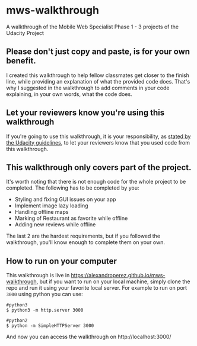 # mws-walkthrough
A walkthrough of the Mobile Web Specialist Phase 1 - 3 projects of the Udacity Project

## Please don't just copy and paste, is for your own benefit.

I created this walkthrough to help fellow classmates get closer to the finish line, while providing an explanation of what the provided code does. That's why I suggested in the walkthrough to add comments in your code explaining, in your own words, what the code does.

## Let your reviewers know you're using this walkthrough

If you're going to use this walkthrough, it is your responsibility, as [stated by the Udacity guidelines](https://udacity.zendesk.com/hc/en-us/articles/360001451091-What-is-plagiarism-), to let your reviewers know that you used code from this walkthrough.

## This walkthrough only covers part of the project.

It's worth noting that there is not enough code for the whole project to be completed. The following has to be completed by you:

* Styling and fixing GUI issues on your app
* Implement image lazy loading
* Handling offline maps
* Marking of Restaurant as favorite while offline
* Adding new reviews while offline

The last 2 are the hardest requirements, but if you followed the walkthrough, you'll know enough to complete them on your own.

## How to run on your computer

This walkthrough is live in https://alexandroperez.github.io/mws-walkthrough, but if you want to run on your local machine, simply clone the repo and run it using your favorite local server. For example to run on port `3000` using python you can use:
```
#python3
$ python3 -m http.server 3000

#python2
$ python -m SimpleHTTPServer 3000
```
And now you can access the walkthrough on http://localhost:3000/
